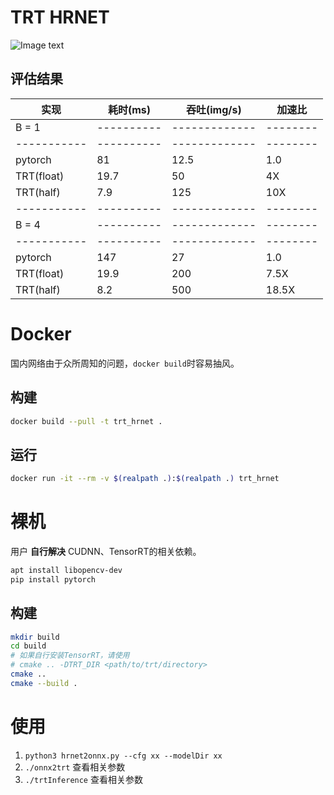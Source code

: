 # TRT HRNET

![Image text](https://github.com/TrtHackathon/Trt_Hrnet/blob/main/image/pose_hrnet_w48_384x288.png)

## 评估结果

| 实现      | 耗时(ms) | 吞吐(img/s) | 加速比 |
|-----------|----------|-------------|--------|
| B = 1     |----------|-------------|--------|
|-----------|----------|-------------|--------|
| pytorch   | 81       | 12.5        | 1.0    |
| TRT(float)| 19.7     | 50          | 4X     |
| TRT(half) | 7.9      | 125         | 10X    |
|-----------|----------|-------------|--------|
| B = 4     |----------|-------------|--------|
|-----------|----------|-------------|--------|
| pytorch   | 147      | 27          | 1.0    |
| TRT(float)| 19.9     | 200         | 7.5X   |
| TRT(half) | 8.2      | 500         | 18.5X  |

# Docker

国内网络由于众所周知的问题，`docker build`时容易抽风。

## 构建

```bash
docker build --pull -t trt_hrnet .
```

## 运行

```bash
docker run -it --rm -v $(realpath .):$(realpath .) trt_hrnet
```

# 裸机

用户 **自行解决** CUDNN、TensorRT的相关依赖。

```bash
apt install libopencv-dev
pip install pytorch
```

## 构建

```bash
mkdir build
cd build
# 如果自行安装TensorRT，请使用
# cmake .. -DTRT_DIR <path/to/trt/directory>
cmake ..
cmake --build .
```

# 使用

1. `python3 hrnet2onnx.py --cfg xx --modelDir xx`
2. `./onnx2trt` 查看相关参数
3. `./trtInference` 查看相关参数
